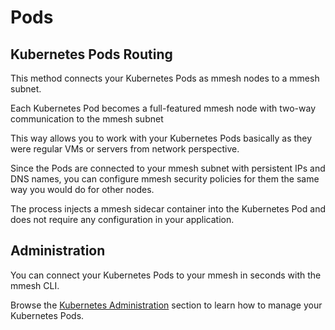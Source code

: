 # Pods

## Kubernetes Pods Routing

This method connects your Kubernetes Pods as mmesh nodes to a mmesh subnet.

Each Kubernetes Pod becomes a full-featured mmesh node with two-way communication to the mmesh subnet

This way allows you to work with your Kubernetes Pods basically as they were regular VMs or servers from network perspective.

Since the Pods are connected to your mmesh subnet with persistent IPs and DNS names, you can configure mmesh security policies for them the same way you would do for other nodes.

The process injects a mmesh sidecar container into the Kubernetes Pod and does not require any configuration in your application.

## Administration

You can connect your Kubernetes Pods to your mmesh in seconds with the mmesh CLI.

Browse the [Kubernetes Administration](/docs/platform/administration/kubernetes/) section
to learn how to manage your Kubernetes Pods.
